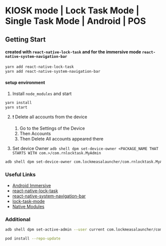 # KIOSK mode | Lock Task Mode | Single Task Mode | Android | POS
## Getting Start

#### created with `react-native-lock-task` and for the immersive mode `react-native-system-navigation-bar`
```bash
yarn add react-native-lock-task
yarn add react-native-system-navigation-bar
```

#### setup environment 
1. Install `node_modules` and start
```bash
yarn install
yarn start
```
2. ❗ Delete all accounts from the device
   
    1. Go to the Settings of the Device
    2. Then Accounts
    3. Then Delete All accounts appeared there
  
3. Set device Owner
`adb shell dpm set-device-owner <PACKAGE_NAME THAT STARTS WITH com.>/com.rnlocktask.MyAdmin`
```bash
adb shell dpm set-device-owner com.lockmeasalauncher/com.rnlocktask.MyAdmin
```
### Useful Links
* [Android Immersive](https://developer.android.com/develop/ui/views/layout/immersive?authuser=1)
* [react-native-lock-task](https://github.com/temaivanoff/react-native-lock-task)
* [react-native-system-navigation-bar](https://www.npmjs.com/package/react-native-system-navigation-bar)
* [lock-task-mode](https://developer.android.com/work/dpc/dedicated-devices/lock-task-mode)
* [Native Modules](https://reactnative.dev/docs/native-modules-android)


### Additional
```bash
adb shell dpm set-active-admin --user current com.lockmeasalauncher/com.rnlocktask.MyAdmin
```

```bash
pod install --repo-update
```

